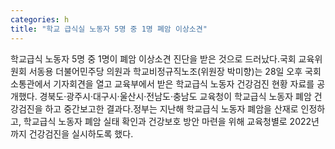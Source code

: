 ```yaml
---
categories: h
title: "학교 급식실 노동자 5명 중 1명 폐암 이상소견"
---
```

학교급식 노동자 5명 중 1명이 폐암 이상소견 진단을 받은 것으로 드러났다.국회 교육위원회 서동용 더불어민주당 의원과 학교비정규직노조(위원장 박미향)는 28일 오후 국회 소통관에서 기자회견을 열고 교육부에서 받은 학교급식 노동자 건강검진 현황 자료를 공개했다. 경북도·광주시·대구시·울산시·전남도·충남도 교육청이 학교급식 노동자 폐암 건강검진을 하고 중간보고한 결과다.정부는 지난해 학교급식 노동자 폐암을 산재로 인정하고, 학교급식 노동자 폐암 실태 확인과 건강보호 방안 마련을 위해 교육청별로 2022년까지 건강검진을 실시하도록 했다.